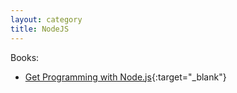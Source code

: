 ```yaml
---
layout: category
title: NodeJS
---
```

Books:
- [Get Programming with Node.js](https://www.manning.com/books/get-programming-with-node-js?query=node%20js){:target="_blank"}

